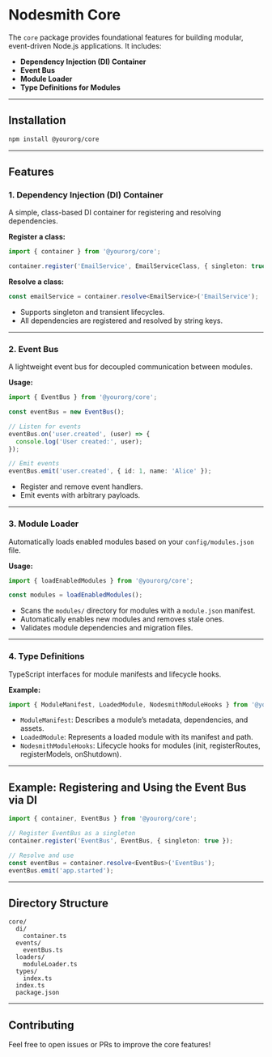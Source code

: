 # Nodesmith Core

The `core` package provides foundational features for building modular, event-driven Node.js applications. It includes:

- **Dependency Injection (DI) Container**
- **Event Bus**
- **Module Loader**
- **Type Definitions for Modules**

---

## Installation

```sh
npm install @yourorg/core
```

---

## Features

### 1. Dependency Injection (DI) Container

A simple, class-based DI container for registering and resolving dependencies.

**Register a class:**
```typescript
import { container } from '@yourorg/core';

container.register('EmailService', EmailServiceClass, { singleton: true });
```

**Resolve a class:**
```typescript
const emailService = container.resolve<EmailService>('EmailService');
```

- Supports singleton and transient lifecycles.
- All dependencies are registered and resolved by string keys.

---

### 2. Event Bus

A lightweight event bus for decoupled communication between modules.

**Usage:**
```typescript
import { EventBus } from '@yourorg/core';

const eventBus = new EventBus();

// Listen for events
eventBus.on('user.created', (user) => {
  console.log('User created:', user);
});

// Emit events
eventBus.emit('user.created', { id: 1, name: 'Alice' });
```

- Register and remove event handlers.
- Emit events with arbitrary payloads.

---

### 3. Module Loader

Automatically loads enabled modules based on your `config/modules.json` file.

**Usage:**
```typescript
import { loadEnabledModules } from '@yourorg/core';

const modules = loadEnabledModules();
```

- Scans the `modules/` directory for modules with a `module.json` manifest.
- Automatically enables new modules and removes stale ones.
- Validates module dependencies and migration files.

---

### 4. Type Definitions

TypeScript interfaces for module manifests and lifecycle hooks.

**Example:**
```typescript
import { ModuleManifest, LoadedModule, NodesmithModuleHooks } from '@yourorg/core';
```

- `ModuleManifest`: Describes a module’s metadata, dependencies, and assets.
- `LoadedModule`: Represents a loaded module with its manifest and path.
- `NodesmithModuleHooks`: Lifecycle hooks for modules (init, registerRoutes, registerModels, onShutdown).

---

## Example: Registering and Using the Event Bus via DI

```typescript
import { container, EventBus } from '@yourorg/core';

// Register EventBus as a singleton
container.register('EventBus', EventBus, { singleton: true });

// Resolve and use
const eventBus = container.resolve<EventBus>('EventBus');
eventBus.emit('app.started');
```

---

## Directory Structure

```
core/
  di/
    container.ts
  events/
    eventBus.ts
  loaders/
    moduleLoader.ts
  types/
    index.ts
  index.ts
  package.json
```

---

## Contributing

Feel free to open issues or PRs to improve the core features! 